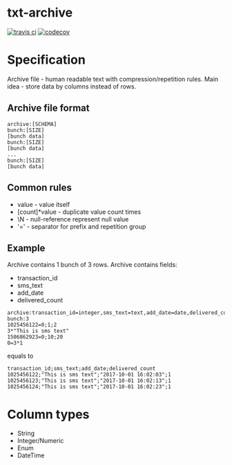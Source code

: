 # txt-archive

[![travis ci](https://travis-ci.org/wizardjedi/txt-archive.svg?branch=master)](https://travis-ci.org/wizardjedi/txt-archive.svg?branch=master)
[![codecov](https://codecov.io/gh/wizardjedi/txt-archive/branch/master/graph/badge.svg)](https://codecov.io/gh/wizardjedi/txt-archive)

# Specification

Archive file - human readable text with compression/repetition rules. Main idea - store data by columns instead of rows.

## Archive file format

```
archive:[SCHEMA]
bunch:[SIZE]
[bunch data]
bunch:[SIZE]
[bunch data]
...
bunch:[SIZE]
[bunch data]
```

## Common rules

 * value - value itself
 * [count]*value - duplicate value count times
 * \N - null-reference represent null value
 * '=' - separator for prefix and repetition group
 
## Example
 
 Archive contains 1 bunch of 3 rows. Archive contains fields:
  * transaction_id
  * sms_text
  * add_date
  * delivered_count
 
 ```
 archive:transaction_id=integer,sms_text=text,add_date=date,delivered_count=integer
 bunch:3
 1025456122=0;1;2
 3*"This is sms text"
 1506862923=0;10;20
 0=3*1
 ```
 equals to
  
 ```
 transaction_id;sms_text;add_date;delivered_count
 1025456122;"This is sms text";"2017-10-01 16:02:03";1
 1025456123;"This is sms text";"2017-10-01 16:02:13";1
 1025456124;"This is sms text";"2017-10-01 16:02:23";1
 ```

# Column types
 * String
 * Integer/Numeric
 * Enum
 * DateTime
